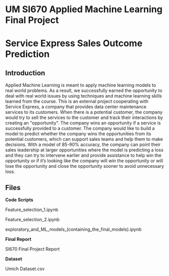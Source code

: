 # UM SI670 Applied Machine Learning Final Project
# Service Express Sales Outcome Prediction

## Introduction
Applied Machine Learning is meant to apply machine learning models to real world problems. As a result, we successfully earned the opportunity to deal with real world issues by using techniques and machine learning skills learned from the course. This is an external project cooperating with Service Express, a company that provides data center maintenance services to its customers. When there is a potential customer, the company would try to sell the services to the customer and track their interactions by creating an "opportunity". The company wins an opportunity if a service is successfully provided to a customer. The company would like to build a model to predict whether the company wins the opportunities from its potential customers, which can support sales teams and help them to make decisions. With a model of 85-90% accuracy, the company can point their sales leadership at larger opportunities where the model is predicting a loss and they can try to intervene earlier and provide assistance to help win the opportunity or if it’s looking like the company will win the opportunity or will lose the opportunity and close the opportunity sooner to avoid unnecessary loss.

## Files
**Code Scripts**

Feature_selection_1.ipynb

Feature_selection_2.ipynb

exploratory_and_ML_models_(containing_the_final_models).ipynb

**Final Report**

SI670 Final Project Report

**Dataset**

Umich Dataset.csv
